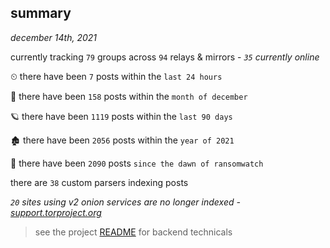 
## summary
_december 14th, 2021_

currently tracking `79` groups across `94` relays & mirrors - _`35` currently online_

⏲ there have been `7` posts within the `last 24 hours`

🦈 there have been `158` posts within the `month of december`

🪐 there have been `1119` posts within the `last 90 days`

🏚 there have been `2056` posts within the `year of 2021`

🦕 there have been `2090` posts `since the dawn of ransomwatch`

there are `38` custom parsers indexing posts

_`20` sites using v2 onion services are no longer indexed - [support.torproject.org](https://support.torproject.org/onionservices/v2-deprecation/)_

> see the project [README](https://github.com/thetanz/ransomwatch#ransomwatch--) for backend technicals
